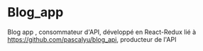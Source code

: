 # Blog_app
Blog app , consommateur d'API, développé en React-Redux
lié à https://github.com/pascalyu/blog_api, producteur de l'API

